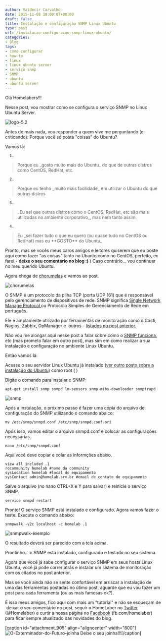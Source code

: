 ```yaml
---
author: Valdecir Carvalho
date: 2015-11-08 18:00:07+00:00
draft: false
title: Instalação e configuração SNMP Linux Ubuntu
type: post
url: /instalacao-configuracao-snmp-linux-ubuntu/
categories:
- Blog
tags:
- como configurar
- how-to
- linux
- linux ubuntu server
- serviço snmp
- SNMP
- ubuntu
- ubuntu server
---
```


Olá Homelabers!!!

Nesse post, vou mostrar como se configura o serviço SNMP no Linux Ubuntu Server.

![logo-5.2](/imagens/2015/11/logo-5.2.jpg)


Antes de mais nada, vou responder a quem vive me perguntando (e criticando): Porque você só posta "coisas" do Ubuntu?

Vamos lá:




      1. 


<blockquote>Porque eu _gosto muito mais do Ubuntu_ do que de outras distros como CentOS, RedHat, etc.</blockquote>



      2. 


<blockquote>Porque eu tenho _muito mais facilidade_ em utilizar o Ubuntu do que outras distros</blockquote>



      3. 


<blockquote>_Eu sei que outras distros como o CentOS, RedHat, etc são mais utilizadas no ambiente corporativo_, mas nem tanto assim.</blockquote>



      4. 


<blockquote>Eu _sei fazer tudo o que eu quero (ou quase tudo no CentOS ou RedHat) mas eu **GOSTO** do Ubuntu_</blockquote>





Pronto, mas se vocês meus caros amigos e leitores quiserem que eu poste aqui como fazer "as coisas" tanto no Ubunto como no CentOS, perfeito, eu farei - **deixe o seu comentário no blog :)** ) Caso contrário... vou continuar no meu querido Ubuntu.

Agora chega de [chorumelas](https://www.youtube.com/watch?v=X7u7h3-Yufk) e vamos ao post.

<!-- more -->

![chorumelas](/imagens/2015/11/chorumelas.jpg)




O SNMP é um protocolo da pilha TCP (porta UDP 161) que é responsável pelo gerenciamento de dispositivos de rede. SNMP significa [Single Network Manage Protocol ](https://pt.wikipedia.org/wiki/Simple_Network_Management_Protocol)ou Protocolo Simples de Gerenciamento de Rede em português.

Ele é amplamente utilizado por ferramentas de monitoração como o Cacti, Nagios, Zabbix, OpManager e  outros - [listados no post anterior](http://homelaber.com.br/10-ferramentas-para-monitoracao-de-redes-e-servidores/).

Não vou me alongar aqui nesse post a falar sobre como o [SNMP funciona](http://pt.slideshare.net/maximillianx/network-monitoring-basics?related=1), etc (mas prometo falar em outro post), mas sim em como realizar a sua instalação e configuração no ambiente Linux Ubuntu.

Então vamos lá:

Acesse o seu servidor Linux Ubuntu já instalado ([ver outro posto sobre a instalação do Ubuntu](http://homelaber.com.br/como-instalar-e-configurar-o-linux-ubuntu-server/)) como root (
)

Digite o comando para instalar o SNMP:


    
    apt-get install snmp snmpd lm-sensors snmp-mibs-downloader snmptrapd



![snmp](/imagens/2015/11/snmp.png)


Após a instalação, o próximo passo é fazer uma cópia do arquivo de configuração do SNMP utilizando o comando abaico:


    
    mv /etc/snmp/snmpd.conf /etc/snmp/snmpd.conf.ori



Após isso, vamos editar o arquivo snmpd.conf e colocar as configurações necessárias.


    
    nano /etc/snmp/snmpd.conf



Aqui você deve copiar e colar as informções abaixo.


    
    view all included .1
    rocommunity homelab #nome da community
    sysLocation homelab #local do equipamento
    sysContact admin@homelab.srv.br #email de contato do equipamento
    
    



Salve o arquivo (no nano CTRL+X e Y para salvar) e reinicie o serviço SNMP.


    
    service snmpd restart



Pronto! O serviço SNMP está instalado e configurado. Agora vamos fazer o teste. Execute o comando abaixo:


    
    snmpwalk -v2c localhost -c homelab .1



![snmpwalk-exemplo](/imagens/2015/11/snmpwalk-exemplo.png)


O resultado deverá ser parecido com a tela acima.

Prontinho... o SNMP está instalado, configurado e testado no seu sistema.

Agora que você já sabe configurar o serviço SNMP em seus hosts Linux Ubuntu, você já pode correr atrás e instalar um sistema de monitoração com os citados no post anterior.

Mas se você ainda não se sente confortável em arriscar a instalação de uma das ferramentas postadas no útimo post, aguarde que eu vou fazer um post para cada ferramenta (ou as mais famosas ok?).

É isso meus amigos, fico aqui com mais um "tutorial" e não se esqueçam de  deixar o seu comentário no post, seguir o HomeLaber no [Twitter](https://twitter.com/homelaber) (@Homelaber) e curtir a nossa página no [Facebook](https://www.facebook.com/homelaber) (fb.com/homelaber) para ficar sempre atualizado das novidades do blog.

[caption id="attachment_905" align="aligncenter" width="600"]![O-Exterminador-do-Futuro-joinha](/imagens/2015/11/O-Exterminador-do-Futuro-joinha.jpg)
Deixe o seu joinha!!![/caption]
